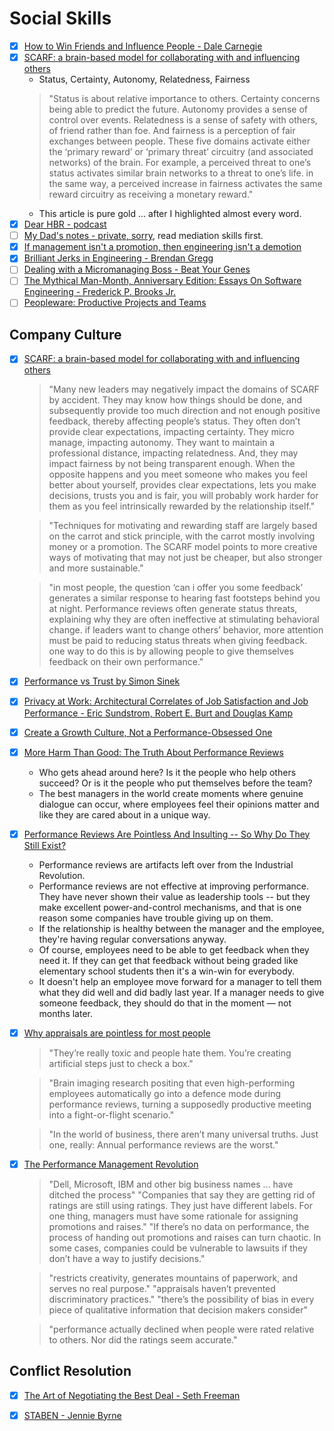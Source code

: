# Social Skills

  - [x] [How to Win Friends and Influence People - Dale Carnegie](https://www.audible.co.uk/pd/How-to-Win-Friends-Influence-People-Audiobook/B004EXIYZM?source_code=M2M30DFT1BkSH101514006M&ds_rl=1241367&ipRedirectOverride=true)
  - [x] [SCARF: a brain-based model for collaborating with and influencing others](https://coe.uga.edu/assets/downloads/dei/internal-resources/conflict-scarf.pdf)
    + Status, Certainty, Autonomy, Relatedness, Fairness
    > "Status is about relative importance to others. Certainty concerns being able to predict the future. Autonomy provides a sense of control over events. Relatedness is a sense of safety with others, of friend rather than foe. And fairness is a perception of fair exchanges between people. These five domains activate either the ‘primary reward’ or ‘primary threat’ circuitry (and associated networks) of the brain. For example, a perceived threat to one’s status activates similar brain networks to a threat to one’s life. in the same way, a perceived increase in fairness activates the same reward circuitry as receiving a monetary reward."
    + This article is pure gold ... after I highlighted almost every word.
  - [x] [Dear HBR - podcast](https://hbr.org/2018/01/podcast-dear-hbr)
  - [ ] [My Dad's notes - private, sorry](https://www.dropbox.com/personal/Learn/JurgenCourses), read mediation skills first.
  - [x] [If management isn't a promotion, then engineering isn't a demotion](https://charity.wtf/2020/09/06/if-management-isnt-a-promotion-then-engineering-isnt-a-demotion/)
  - [x] [Brilliant Jerks in Engineering - Brendan Gregg](http://www.brendangregg.com/blog/2017-11-13/brilliant-jerks.html)
  - [ ] [Dealing with a Micromanaging Boss - Beat Your Genes](https://beatyourgenes.org/2019/10/31/193-on-air-session-dealing-with-a-micromanaging-boss-replay/)
  - [ ] [The Mythical Man-Month, Anniversary Edition: Essays On Software Engineering - Frederick P. Brooks Jr.](https://www.amazon.com/gp/product/B00B8USS14/ref=dbs_a_def_rwt_hsch_vapi_taft_p1_i0)
  - [ ] [Peopleware: Productive Projects and Teams](https://www.amazon.com/Peopleware-Productive-Projects-Teams-3rd/dp/0321934113/ref=dp_ob_title_bk)

## Company Culture

  - [x] [SCARF: a brain-based model for collaborating with and influencing others](https://coe.uga.edu/assets/downloads/dei/internal-resources/conflict-scarf.pdf)
    > "Many new leaders may negatively impact the domains of SCARF by accident. They may know how things should be done, and subsequently provide too much direction and not enough positive feedback, thereby affecting people’s status. They often don’t provide clear expectations, impacting certainty. They micro manage, impacting autonomy. They want to maintain a professional distance, impacting relatedness. And, they may impact fairness by not being transparent enough. When the opposite happens and you meet someone who makes you feel better about yourself, provides clear expectations, lets you make decisions, trusts you and is fair, you will probably work harder for them as you feel intrinsically rewarded by the relationship itself."
 
    > "Techniques for motivating and rewarding staff are largely based on the carrot and stick principle, with the carrot mostly involving money or a promotion. The SCARF model points to more creative ways of motivating that may not just be cheaper, but also stronger and more sustainable."

    > "in most people, the question ‘can i offer you some feedback’ generates a similar response to hearing fast footsteps behind you at night. Performance reviews often generate status threats, explaining why they are often ineffective at stimulating behavioral change. if leaders want to change others’ behavior, more attention must be paid to reducing status threats when giving feedback. one way to do this is by allowing people to give themselves feedback on their own performance."
  - [x] [Performance vs Trust by Simon Sinek](https://www.youtube.com/watch?v=YPDmNaEG8v4)
  - [x] [Privacy at Work: Architectural Correlates of Job Satisfaction and Job Performance - Eric Sundstrom, Robert E. Burt and Douglas Kamp](https://journals.aom.org/doi/abs/10.5465/255498)
  - [x] [Create a Growth Culture, Not a Performance-Obsessed One](https://hbr.org/2018/03/create-a-growth-culture-not-a-performance-obsessed-one)
  - [x] [More Harm Than Good: The Truth About Performance Reviews](https://www.gallup.com/workplace/249332/harm-good-truth-performance-reviews.aspx)
    + Who gets ahead around here? Is it the people who help others succeed? Or is it the people who put themselves before the team?
    + The best managers in the world create moments where genuine dialogue can occur, where employees feel their opinions matter and like they are cared about in a unique way.
  - [x] [Performance Reviews Are Pointless And Insulting -- So Why Do They Still Exist?](https://www.forbes.com/sites/lizryan/2018/01/14/performance-reviews-are-pointless-and-insulting-so-why-do-they-still-exist/)
    + Performance reviews are artifacts left over from the Industrial Revolution.
    + Performance reviews are not effective at improving performance. They have never shown their value as leadership tools -- but they make excellent power-and-control mechanisms, and that is one reason some companies have trouble giving up on them.
    + If the relationship is healthy between the manager and the employee, they're having regular conversations anyway.
    + Of course, employees need to be able to get feedback when they need it. If they can get that feedback without being graded like elementary school students then it's a win-win for everybody.
    + It doesn't help an employee move forward for a manager to tell them what they did well and did badly last year. If a manager needs to give someone feedback, they should do that in the moment — not months later.
  - [x] [Why appraisals are pointless for most people](https://www.bbc.com/worklife/article/20190501-why-appraisals-are-pointless-for-most-people)
    > "They’re really toxic and people hate them. You’re creating artificial steps just to check a box."

    > "Brain imaging research positing that even high-performing employees automatically go into a defence mode during performance reviews, turning a supposedly productive meeting into a fight-or-flight scenario."

    > "In the world of business, there aren’t many universal truths. Just one, really: Annual performance reviews are the worst."
  - [x] [The Performance Management Revolution](https://hbr.org/2016/10/the-performance-management-revolution)
    > "Dell, Microsoft, IBM and other big business names ... have ditched the process"
    > "Companies that say they are getting rid of ratings are still using ratings. They just have different labels. For one thing, managers must have some rationale for assigning promotions and raises."
    > "If there’s no data on performance, the process of handing out promotions and raises can turn chaotic. In some cases, companies could be vulnerable to lawsuits if they don’t have a way to justify decisions."
    
    > "restricts creativity, generates mountains of paperwork, and serves no real purpose."
    > "appraisals haven’t prevented discriminatory practices."
    > "there’s the possibility of bias in every piece of qualitative information that decision makers consider"

    > "performance actually declined when people were rated relative to others.  Nor did the ratings seem accurate."

## Conflict Resolution

  - [x] [The Art of Negotiating the Best Deal - Seth Freeman](https://www.goodreads.com/en/book/show/22816770-the-art-of-negotiating-the-best-deal)
  - [x] [STABEN - Jennie Byrne](https://www.youtube.com/watch?v=DSGy5yvC0hM)


